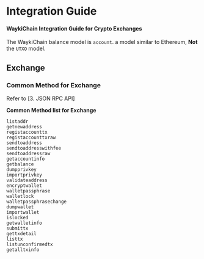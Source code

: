 # Integration Guide
#### WaykiChain Integration Guide for Crypto Exchanges

The WaykiChain balance model is `account`. a model similar to Ethereum, **Not** the `UTXO` model.

## Exchange
### Common Method for Exchange
Refer to [3. JSON RPC API]

**Common Method list for Exchange**
```
listaddr
getnewaddress
registaccounttx
registaccounttxraw
sendtoaddress
sendtoaddresswithfee
sendtoaddressraw
getaccountinfo
getbalance
dumpprivkey
importprivkey
validateaddress
encryptwallet
walletpassphrase
walletlock
walletpassphrasechange
dumpwallet
importwallet
islocked
getwalletinfo
submittx
gettxdetail
listtx
listunconfirmedtx
getalltxinfo
```

